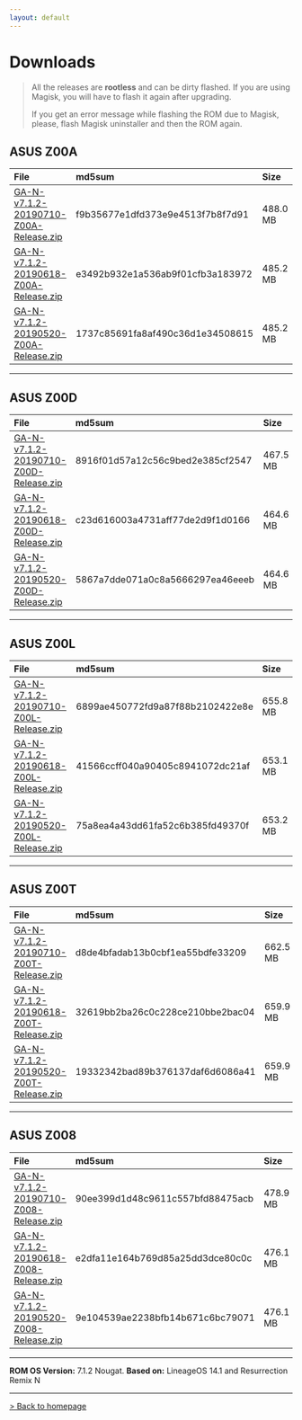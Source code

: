 ```yaml
---
layout: default
---
```


# Downloads

> All the releases are **rootless** and can be dirty flashed. If you are using Magisk, you will have to flash it again after upgrading.
>
>  If you get an error message while flashing the ROM due to Magisk, please, flash Magisk uninstaller and then the ROM again.



## ASUS Z00A

| File                                            | md5sum          | Size          |
|:------------------------------------------------|:------------------|:------------------|
| [GA-N-v7.1.2-20190710-Z00A-Release.zip](https://sourceforge.net/projects/groovyandroid/files/Z00A/GA-N-v7.1.2-20190710-Z00A-Release.zip/download)           | f9b35677e1dfd373e9e4513f7b8f7d91 | 488.0 MB |
| [GA-N-v7.1.2-20190618-Z00A-Release.zip](https://sourceforge.net/projects/groovyandroid/files/Z00A/GA-N-v7.1.2-20190618-Z00A-Release.zip/download)           | e3492b932e1a536ab9f01cfb3a183972 | 485.2 MB |
| [GA-N-v7.1.2-20190520-Z00A-Release.zip](https://sourceforge.net/projects/groovyandroid/files/Z00A/GA-N-v7.1.2-20190520-Z00A-Release.zip/download)           | 1737c85691fa8af490c36d1e34508615 | 485.2 MB |

* * *

## ASUS Z00D

| File                                            | md5sum          | Size          |
|:------------------------------------------------|:------------------|:------------------|
| [GA-N-v7.1.2-20190710-Z00D-Release.zip](https://sourceforge.net/projects/groovyandroid/files/Z00D/GA-N-v7.1.2-20190710-Z00D-Release.zip/download)           | 8916f01d57a12c56c9bed2e385cf2547 | 467.5 MB |
| [GA-N-v7.1.2-20190618-Z00D-Release.zip](https://sourceforge.net/projects/groovyandroid/files/Z00D/GA-N-v7.1.2-20190618-Z00D-Release.zip/download)           | c23d616003a4731aff77de2d9f1d0166 | 464.6 MB |
| [GA-N-v7.1.2-20190520-Z00D-Release.zip](https://sourceforge.net/projects/groovyandroid/files/Z00D/GA-N-v7.1.2-20190520-Z00D-Release.zip/download)           | 5867a7dde071a0c8a5666297ea46eeeb | 464.6 MB |

* * *

## ASUS Z00L

| File                                            | md5sum          | Size          |
|:------------------------------------------------|:------------------|:------------------|
| [GA-N-v7.1.2-20190710-Z00L-Release.zip](https://sourceforge.net/projects/groovyandroid/files/Z00L/GA-N-v7.1.2-20190710-Z00L-Release.zip/download)           | 6899ae450772fd9a87f88b2102422e8e | 655.8 MB |
| [GA-N-v7.1.2-20190618-Z00L-Release.zip](https://sourceforge.net/projects/groovyandroid/files/Z00L/GA-N-v7.1.2-20190618-Z00L-Release.zip/download)           | 41566ccff040a90405c8941072dc21af | 653.1 MB |
| [GA-N-v7.1.2-20190520-Z00L-Release.zip](https://sourceforge.net/projects/groovyandroid/files/Z00L/GA-N-v7.1.2-20190520-Z00L-Release.zip/download)           | 75a8ea4a43dd61fa52c6b385fd49370f | 653.2 MB |

* * *

## ASUS Z00T

| File                                            | md5sum          | Size          |
|:------------------------------------------------|:------------------|:------------------|
| [GA-N-v7.1.2-20190710-Z00T-Release.zip](https://sourceforge.net/projects/groovyandroid/files/Z00T/GA-N-v7.1.2-20190710-Z00T-Release.zip/download)           | d8de4bfadab13b0cbf1ea55bdfe33209 | 662.5 MB |
| [GA-N-v7.1.2-20190618-Z00T-Release.zip](https://sourceforge.net/projects/groovyandroid/files/Z00T/GA-N-v7.1.2-20190618-Z00T-Release.zip/download)           | 32619bb2ba26c0c228ce210bbe2bac04 | 659.9 MB |
| [GA-N-v7.1.2-20190520-Z00T-Release.zip](https://sourceforge.net/projects/groovyandroid/files/Z00T/GA-N-v7.1.2-20190520-Z00T-Release.zip/download)           | 19332342bad89b376137daf6d6086a41 | 659.9 MB |

* * *

## ASUS Z008

| File                                            | md5sum          | Size          |
|:------------------------------------------------|:------------------|:------------------|
| [GA-N-v7.1.2-20190710-Z008-Release.zip](https://sourceforge.net/projects/groovyandroid/files/Z008/GA-N-v7.1.2-20190710-Z008-Release.zip/download)           | 90ee399d1d48c9611c557bfd88475acb | 478.9 MB |
| [GA-N-v7.1.2-20190618-Z008-Release.zip](https://sourceforge.net/projects/groovyandroid/files/Z008/GA-N-v7.1.2-20190618-Z008-Release.zip/download)           | e2dfa11e164b769d85a25dd3dce80c0c | 476.1 MB |
| [GA-N-v7.1.2-20190520-Z008-Release.zip](https://sourceforge.net/projects/groovyandroid/files/Z008/GA-N-v7.1.2-20190520-Z008-Release.zip/download)           | 9e104539ae2238bfb14b671c6bc79071 | 476.1 MB |

* * *

**ROM OS Version:** 7.1.2 Nougat. **Based on:** LineageOS 14.1 and Resurrection Remix N

* * *

[> Back to homepage](./)
